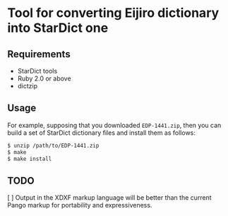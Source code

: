 Tool for converting Eijiro dictionary into StarDict one
=======================================================


Requirements
------------

- StarDict tools
- Ruby 2.0 or above
- dictzip


Usage
-----

For example, supposing that you downloaded `EDP-1441.zip`, then you can build a
set of StarDict dictionary files and install them as follows:

~~~sh
$ unzip /path/to/EDP-1441.zip
$ make
$ make install
~~~


TODO
----

[ ] Output in the XDXF markup language will be better than the current Pango markup for portability and expressiveness.
